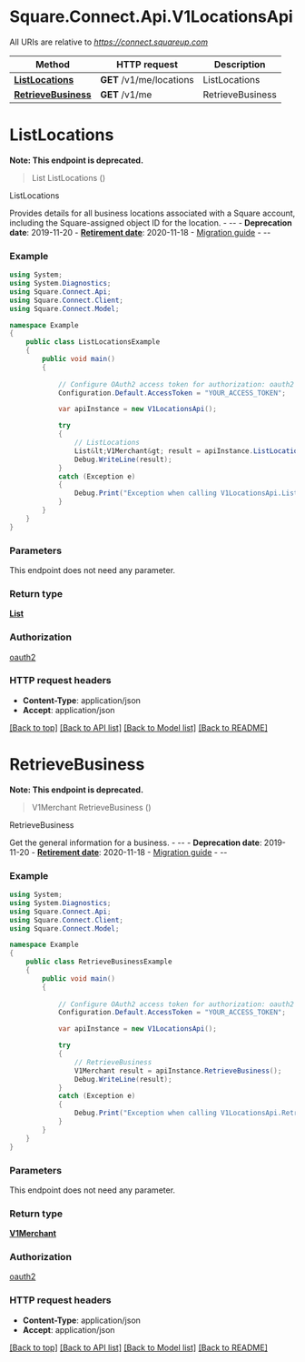 # Square.Connect.Api.V1LocationsApi

All URIs are relative to *https://connect.squareup.com*

Method | HTTP request | Description
------------- | ------------- | -------------
[**ListLocations**](V1LocationsApi.md#listlocations) | **GET** /v1/me/locations | ListLocations
[**RetrieveBusiness**](V1LocationsApi.md#retrievebusiness) | **GET** /v1/me | RetrieveBusiness


<a name="listlocations"></a>
# **ListLocations**
**Note: This endpoint is deprecated.**
> List<V1Merchant> ListLocations ()

ListLocations

Provides details for all business locations associated with a Square account, including the Square-assigned object ID for the location.  - --  - __Deprecation date__: 2019-11-20 - [__Retirement date__](/build-basics/api-lifecycle#deprecated): 2020-11-18 - [Migration guide](/migrate-from-v1/guides/v1-locations)  - --

### Example
```csharp
using System;
using System.Diagnostics;
using Square.Connect.Api;
using Square.Connect.Client;
using Square.Connect.Model;

namespace Example
{
    public class ListLocationsExample
    {
        public void main()
        {
            
            // Configure OAuth2 access token for authorization: oauth2
            Configuration.Default.AccessToken = "YOUR_ACCESS_TOKEN";

            var apiInstance = new V1LocationsApi();

            try
            {
                // ListLocations
                List&lt;V1Merchant&gt; result = apiInstance.ListLocations();
                Debug.WriteLine(result);
            }
            catch (Exception e)
            {
                Debug.Print("Exception when calling V1LocationsApi.ListLocations: " + e.Message );
            }
        }
    }
}
```

### Parameters
This endpoint does not need any parameter.

### Return type

[**List<V1Merchant>**](V1Merchant.md)

### Authorization

[oauth2](../README.md#oauth2)

### HTTP request headers

 - **Content-Type**: application/json
 - **Accept**: application/json

[[Back to top]](#) [[Back to API list]](../README.md#documentation-for-api-endpoints) [[Back to Model list]](../README.md#documentation-for-models) [[Back to README]](../README.md)

<a name="retrievebusiness"></a>
# **RetrieveBusiness**
**Note: This endpoint is deprecated.**
> V1Merchant RetrieveBusiness ()

RetrieveBusiness

Get the general information for a business.  - --  - __Deprecation date__: 2019-11-20 - [__Retirement date__](/build-basics/api-lifecycle#deprecated): 2020-11-18 - [Migration guide](/migrate-from-v1/guides/v1-locations)  - --

### Example
```csharp
using System;
using System.Diagnostics;
using Square.Connect.Api;
using Square.Connect.Client;
using Square.Connect.Model;

namespace Example
{
    public class RetrieveBusinessExample
    {
        public void main()
        {
            
            // Configure OAuth2 access token for authorization: oauth2
            Configuration.Default.AccessToken = "YOUR_ACCESS_TOKEN";

            var apiInstance = new V1LocationsApi();

            try
            {
                // RetrieveBusiness
                V1Merchant result = apiInstance.RetrieveBusiness();
                Debug.WriteLine(result);
            }
            catch (Exception e)
            {
                Debug.Print("Exception when calling V1LocationsApi.RetrieveBusiness: " + e.Message );
            }
        }
    }
}
```

### Parameters
This endpoint does not need any parameter.

### Return type

[**V1Merchant**](V1Merchant.md)

### Authorization

[oauth2](../README.md#oauth2)

### HTTP request headers

 - **Content-Type**: application/json
 - **Accept**: application/json

[[Back to top]](#) [[Back to API list]](../README.md#documentation-for-api-endpoints) [[Back to Model list]](../README.md#documentation-for-models) [[Back to README]](../README.md)

